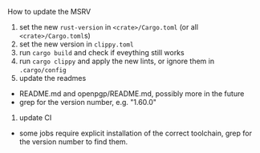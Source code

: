 How to update the MSRV

1. set the new `rust-version` in `<crate>/Cargo.toml` (or all `<crate>/Cargo.toml`s)
1. set the new version in `clippy.toml`
1. run `cargo build` and check if eveything still works
1. run `cargo clippy` and apply the new lints, or ignore them in `.cargo/config`
1. update the readmes
  - README.md and openpgp/README.md, possibly more in the future
  - grep for the version number, e.g. "1.60.0"
1. update CI
  - some jobs require explicit installation of the correct toolchain, grep for
    the version number to find them.
